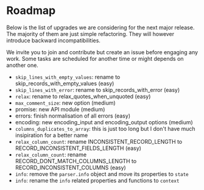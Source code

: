 # Roadmap

Below is the list of upgrades we are considering for the next major release. The majority of them are just simple refactoring. They will however introduce backward incompatibilities.

We invite you to join and contribute but create an issue before engaging any work. Some tasks are scheduled for another time or might depends on another one.

* `skip_lines_with_empty_values`: rename to skip_records_with_empty_values (easy)
* `skip_lines_with_error`: rename to skip_records_with_error (easy)
* `relax`: rename to relax_quotes_when_unquoted (easy)
* `max_comment_size`: new option (medium)
* promise: new API module (medium)
* errors: finish normalisation of all errors (easy)
* encoding: new encoding_input and encoding_output options (medium)
* `columns_duplicates_to_array`: this is just too long but I don't have much insipiration for a better name
* `relax_column_count`: rename INCONSISTENT_RECORD_LENGTH to RECORD_INCONSISTENT_FIELDS_LENGTH (easy)
* `relax_column_count`: rename RECORD_DONT_MATCH_COLUMNS_LENGTH to RECORD_INCONSISTENT_COLUMNS (easy)
* `info`: remove the `parser.info` object and move its properties to `state`
* `info`: rename the `info` related properties and functions to `context`
